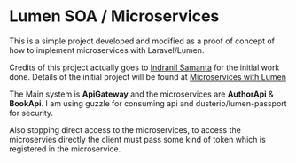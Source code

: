 # Lumen SOA / Microservices

This is a simple project developed and modified as a proof of concept of how to implement microservices with Laravel/Lumen.

Credits of this project actually goes to [Indranil Samanta](https://github.com/code-architect) for the initial work done.
Details of the initial project will be found at [Microservices with Lumen](https://github.com/code-architect/Microservices-with-Lumen)

 
 The Main system is __ApiGateway__ and the microservices are __AuthorApi__ & __BookApi__.
 I am using guzzle for consuming api and dusterio/lumen-passport for security.
 
Also stopping direct access to the microservices, to access the microservies directly the client must pass some kind of token which is registered in the microservice. 


 